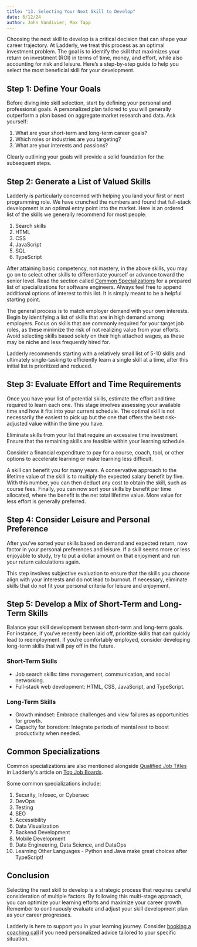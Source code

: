 ```yaml
---
title: "13. Selecting Your Next Skill to Develop"
date: 6/12/24
author: John Vandivier, Max Tapp
---
```


Choosing the next skill to develop is a critical decision that can shape your career trajectory. At Ladderly, we treat this process as an optimal investment problem. The goal is to identify the skill that maximizes your return on investment (ROI) in terms of time, money, and effort, while also accounting for risk and leisure. Here’s a step-by-step guide to help you select the most beneficial skill for your development.

## Step 1: Define Your Goals

Before diving into skill selection, start by defining your personal and professional goals. A personalized plan tailored to you will generally outperform a plan based on aggregate market research and data. Ask yourself:

1. What are your short-term and long-term career goals?
2. Which roles or industries are you targeting?
3. What are your interests and passions?

Clearly outlining your goals will provide a solid foundation for the subsequent steps.

## Step 2: Generate a List of Valued Skills

Ladderly is particularly concerned with helping you land your first or next programming role. We have crunched the numbers and found that full-stack development is an optimal entry point into the market. Here is an ordered list of the skills we generally recommend for most people:

1. Search skills
2. HTML
3. CSS
4. JavaScript
5. SQL
6. TypeScript

After attaining basic competency, not mastery, in the above skills, you may go on to select other skills to differentiate yourself or advance toward the senior level. Read the section called [Common Specializations](#common-specializations) for a prepared list of specializations for software engineers. Always feel free to append additional options of interest to this list. It is simply meant to be a helpful starting point.

The general process is to match employer demand with your own interests. Begin by identifying a list of skills that are in high demand among employers. Focus on skills that are commonly required for your target job roles, as these minimize the risk of not realizing value from your efforts. Avoid selecting skills based solely on their high attached wages, as these may be niche and less frequently hired for.

Ladderly recommends starting with a relatively small list of 5-10 skills and ultimately single-tasking to efficiently learn a single skill at a time, after this initial list is prioritized and reduced.

## Step 3: Evaluate Effort and Time Requirements

Once you have your list of potential skills, estimate the effort and time required to learn each one. This stage involves assessing your available time and how it fits into your current schedule. The optimal skill is not necessarily the easiest to pick up but the one that offers the best risk-adjusted value within the time you have.

Eliminate skills from your list that require an excessive time investment. Ensure that the remaining skills are feasible within your learning schedule.

Consider a financial expenditure to pay for a course, coach, tool, or other options to accelerate learning or make learning less difficult.

A skill can benefit you for many years. A conservative approach to the lifetime value of the skill is to multiply the expected salary benefit by five. With this number, you can then deduct any cost to obtain the skill, such as course fees. Finally, you can now sort your skills by benefit per time allocated, where the benefit is the net total lifetime value. More value for less effort is generally preferred.

## Step 4: Consider Leisure and Personal Preference

After you’ve sorted your skills based on demand and expected return, now factor in your personal preferences and leisure. If a skill seems more or less enjoyable to study, try to put a dollar amount on that enjoyment and run your return calculations again.

This step involves subjective evaluation to ensure that the skills you choose align with your interests and do not lead to burnout. If necessary, eliminate skills that do not fit your personal criteria for leisure and enjoyment.

## Step 5: Develop a Mix of Short-Term and Long-Term Skills

Balance your skill development between short-term and long-term goals. For instance, if you’ve recently been laid off, prioritize skills that can quickly lead to reemployment. If you’re comfortably employed, consider developing long-term skills that will pay off in the future.

### Short-Term Skills

- Job search skills: time management, communication, and social networking.
- Full-stack web development: HTML, CSS, JavaScript, and TypeScript.

### Long-Term Skills

- Growth mindset: Embrace challenges and view failures as opportunities for growth.
- Capacity for boredom: Integrate periods of mental rest to boost productivity when needed.

## Common Specializations

Common specializations are also mentioned alongside [Qualified Job Titles](https://www.ladderly.io/blog/2023-12-01-top-job-boards#qualified-job-titles) in Ladderly's article on [Top Job Boards](https://www.ladderly.io/blog/2023-12-01-top-job-boards).

Some common specializations include:

1. Security, Infosec, or Cybersec
2. DevOps
3. Testing
4. SEO
5. Accessibility
6. Data Visualization
7. Backend Development
8. Mobile Development
9. Data Engineering, Data Science, and DataOps
10. Learning Other Languages - Python and Java make great choices after TypeScript!

## Conclusion

Selecting the next skill to develop is a strategic process that requires careful consideration of multiple factors. By following this multi-stage approach, you can optimize your learning efforts and maximize your career growth. Remember to continuously evaluate and adjust your skill development plan as your career progresses.

Ladderly is here to support you in your learning journey. Consider [booking a coaching call](https://buy.stripe.com/cN2bMfbOQ2CX5dC7su) if you need personalized advice tailored to your specific situation.
